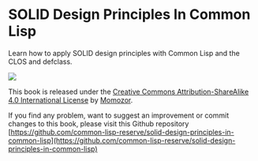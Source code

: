 # SOLID Design Principles In Common Lisp

Learn how to apply SOLID design principles with Common Lisp and the CLOS and defclass.



![](https://i.creativecommons.org/l/by-sa/4.0/88x31.png)

This book is released under the [Creative Commons Attribution-ShareAlike 4.0 International License](http://creativecommons.org/licenses/by-sa/4.0/) by [Momozor](https://github.com/momozor).

If you find any problem, want to suggest an improvement or commit changes to this book, please visit this Github repository [https://github.com/common-lisp-reserve/solid-design-principles-in-common-lisp](https://github.com/common-lisp-reserve/solid-design-principles-in-common-lisp)

